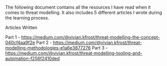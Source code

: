 The following document contains all the resources I have read when it comes to threat modelling. It also includes 5 different articles I wrote during the learning process. 

Articles Written

Part 1 - https://medium.com/@vivian.kfrost/threat-modelling-the-concept-040cf4aa9f2e
Part 2 - https://medium.com/@vivian.kfrost/threat-modelling-methodologies-e1a6e3877276
Part 3 - https://medium.com/@vivian.kfrost/threat-modelling-tooling-and-automation-f256f2410ded

